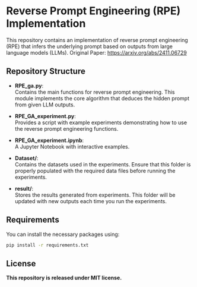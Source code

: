 # Reverse Prompt Engineering (RPE) Implementation

This repository contains an implementation of reverse prompt engineering (RPE) that infers the underlying prompt based on outputs from large language models (LLMs).
Original Paper: https://arxiv.org/abs/2411.06729

## Repository Structure

- **RPE_ga.py**:  
  Contains the main functions for reverse prompt engineering. This module implements the core algorithm that deduces the hidden prompt from given LLM outputs.

- **RPE_GA_experiment.py**:  
  Provides a script with example experiments demonstrating how to use the reverse prompt engineering functions.

- **RPE_GA_experiment.ipynb**:  
  A Jupyter Notebook with interactive examples.

- **Dataset/**:  
  Contains the datasets used in the experiments. Ensure that this folder is properly populated with the required data files before running the experiments.

- **result/**:  
  Stores the results generated from experiments. This folder will be updated with new outputs each time you run the experiments.

## Requirements

You can install the necessary packages using:

```bash
pip install -r requirements.txt
```

## License
**This repository is released under MIT license.**
